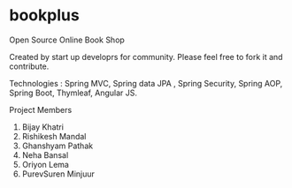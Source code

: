 # bookplus
Open Source Online Book Shop

Created by start up developrs for community. Please feel free to fork it and contribute.

Technologies : Spring MVC, Spring data JPA , Spring Security, Spring AOP, Spring Boot, Thymleaf, Angular JS.

Project Members
1. Bijay Khatri
2. Rishikesh Mandal
3. Ghanshyam Pathak
4. Neha Bansal
5. Oriyon Lema  
6. PurevSuren Minjuur
